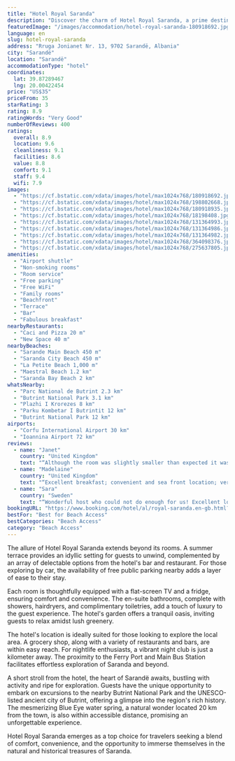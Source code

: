 ```yaml
---
title: "Hotel Royal Saranda"
description: "Discover the charm of Hotel Royal Saranda, a prime destination for travelers seeking both relaxation and adventure, mere steps away from the pristine shores of Saranda."
featuredImage: "/images/accommodation/hotel-royal-saranda-180918692.jpg"
language: en
slug: hotel-royal-saranda
address: "Rruga Jonianet Nr. 13, 9702 Sarandë, Albania"
city: "Sarandë"
location: "Sarandë"
accommodationType: "hotel"
coordinates:
  lat: 39.87289467
  lng: 20.00422454
price: "US$35"
priceFrom: 35
starRating: 3
rating: 8.9
ratingWords: "Very Good"
numberOfReviews: 400
ratings:
  overall: 8.9
  location: 9.6
  cleanliness: 9.1
  facilities: 8.6
  value: 8.8
  comfort: 9.1
  staff: 9.4
  wifi: 7.9
images:
  - "https://cf.bstatic.com/xdata/images/hotel/max1024x768/180918692.jpg?k=d0fda2fd2677642432c478fb437e4ca680eb0630adb4a110b74f44c2e15bd045&o=&hp=1"
  - "https://cf.bstatic.com/xdata/images/hotel/max1024x768/198802668.jpg?k=4a4fe2f8dad8f28e2daf28a5d6ac81060409c81e92bc61dee5b52e2d63d77900&o=&hp=1"
  - "https://cf.bstatic.com/xdata/images/hotel/max1024x768/180918935.jpg?k=80149408fc3ebc5a0e03803cceeddbb43f49a62eef030dcbb77ef5269f22d93f&o=&hp=1"
  - "https://cf.bstatic.com/xdata/images/hotel/max1024x768/18198408.jpg?k=8740ea4f03e33d073cf6a9e41483cd80e365441f5fd812a7bd20815e37d16a80&o=&hp=1"
  - "https://cf.bstatic.com/xdata/images/hotel/max1024x768/131364993.jpg?k=50e90ced9dadbc1e4e4c69b1130a0d865d8810637e1a3c01dbe813c6ef24cb8c&o=&hp=1"
  - "https://cf.bstatic.com/xdata/images/hotel/max1024x768/131364986.jpg?k=5cab7c21823b004a5751b167591f071d546d41f91f99161b8279bb1ba7bb3e10&o=&hp=1"
  - "https://cf.bstatic.com/xdata/images/hotel/max1024x768/131364982.jpg?k=da4a0f5bc6759d1bc115c71d660768143725a49d5a6267e00dd542809ad3a7a2&o=&hp=1"
  - "https://cf.bstatic.com/xdata/images/hotel/max1024x768/364098376.jpg?k=7ab6883dac4f09374adcdef3741cf1993a64879ef12b3ac8d08da2094a06fc81&o=&hp=1"
  - "https://cf.bstatic.com/xdata/images/hotel/max1024x768/275637805.jpg?k=27c2dc6d7ad60ee70a661adc10b316d1faa841f8ded6e47ad6e812b584d79a84&o=&hp=1"
amenities:
  - "Airport shuttle"
  - "Non-smoking rooms"
  - "Room service"
  - "Free parking"
  - "Free WiFi"
  - "Family rooms"
  - "Beachfront"
  - "Terrace"
  - "Bar"
  - "Fabulous breakfast"
nearbyRestaurants:
  - "Caci and Pizza 20 m"
  - "New Space 40 m"
nearbyBeaches:
  - "Sarande Main Beach 450 m"
  - "Saranda City Beach 450 m"
  - "La Petite Beach 1,000 m"
  - "Maestral Beach 1.2 km"
  - "Saranda Bay Beach 2 km"
whatsNearby:
  - "Parc National de Butrint 2.3 km"
  - "Butrint National Park 3.1 km"
  - "Plazhi I Krorezes 8 km"
  - "Parku Kombetar I Butrintit 12 km"
  - "Butrint National Park 12 km"
airports:
  - "Corfu International Airport 30 km"
  - "Ioannina Airport 72 km"
reviews:
  - name: "Janet"
    country: "United Kingdom"
    text: "“Although the room was slightly smaller than expected it was spotless and spacious enough for our needs. We had a lovely balcony with views out to sea and a panoramic view of Saranda. The roof top breakfast was continental and plenty for everyone....”"
  - name: "Madelaine"
    country: "United Kingdom"
    text: "“Excellent breakfast; convenient and sea front location; very helpful staff.”"
  - name: "Sara"
    country: "Sweden"
    text: "“Wonderful host who could not do enough for us! Excellent location, wonderful roof terrass with great views. Spacious and comfortable room.”"
bookingURL: "https://www.booking.com/hotel/al/royal-saranda.en-gb.html?aid=8035640"
bestFor: "Best for Beach Access"
bestCategories: "Beach Access"
category: "Beach Access"
---
```


The allure of Hotel Royal Saranda extends beyond its rooms. A summer terrace provides an idyllic setting for guests to unwind, complemented by an array of delectable options from the hotel's bar and restaurant. For those exploring by car, the availability of free public parking nearby adds a layer of ease to their stay.

Each room is thoughtfully equipped with a flat-screen TV and a fridge, ensuring comfort and convenience. The en-suite bathrooms, complete with showers, hairdryers, and complimentary toiletries, add a touch of luxury to the guest experience. The hotel's garden offers a tranquil oasis, inviting guests to relax amidst lush greenery.

The hotel's location is ideally suited for those looking to explore the local area. A grocery shop, along with a variety of restaurants and bars, are within easy reach. For nightlife enthusiasts, a vibrant night club is just a kilometer away. The proximity to the Ferry Port and Main Bus Station facilitates effortless exploration of Saranda and beyond.

A short stroll from the hotel, the heart of Sarandë awaits, bustling with activity and ripe for exploration. Guests have the unique opportunity to embark on excursions to the nearby Butrint National Park and the UNESCO-listed ancient city of Butrint, offering a glimpse into the region's rich history. The mesmerizing Blue Eye water spring, a natural wonder located 20 km from the town, is also within accessible distance, promising an unforgettable experience.

Hotel Royal Saranda emerges as a top choice for travelers seeking a blend of comfort, convenience, and the opportunity to immerse themselves in the natural and historical treasures of Saranda.